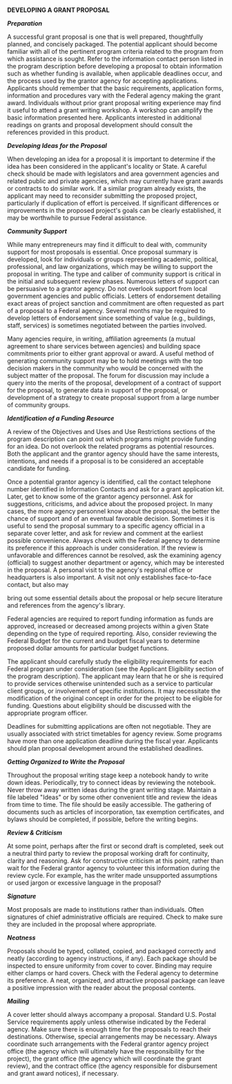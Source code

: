 **DEVELOPING A GRANT PROPOSAL**

***Preparation***

A successful grant proposal is one that is well prepared, thoughtfully
planned, and concisely packaged. The potential applicant should become
familiar with all of the pertinent program criteria related to the
program from which assistance is sought. Refer to the information
contact person listed in the program description before developing a
proposal to obtain information such as whether funding is available,
when applicable deadlines occur, and the process used by the grantor
agency for accepting applications. Applicants should remember that the
basic requirements, application forms, information and procedures vary
with the Federal agency making the grant award. Individuals without
prior grant proposal writing experience may find it useful to attend a
grant writing workshop. A workshop can amplify the basic information
presented here. Applicants interested in additional readings on grants
and proposal development should consult the references provided in this
product.

***Developing Ideas for the Proposal***

When developing an idea for a proposal it is important to determine if
the idea has been considered in the applicant\'s locality or State. A
careful check should be made with legislators and area government
agencies and related public and private agencies, which may currently
have grant awards or contracts to do similar work. If a similar program
already exists, the applicant may need to reconsider submitting the
proposed project, particularly if duplication of effort is perceived. If
significant differences or improvements in the proposed project\'s goals
can be clearly established, it may be worthwhile to pursue Federal
assistance.

***Community Support***

While many entrepreneurs may find it difficult to deal with, community
support for most proposals is essential. Once proposal summary is
developed, look for individuals or groups representing academic,
political, professional, and law organizations, which may be willing to
support the proposal in writing. The type and caliber of community
support is critical in the initial and subsequent review phases.
Numerous letters of support can be persuasive to a grantor agency. Do
not overlook support from local government agencies and public
officials. Letters of endorsement detailing exact areas of project
sanction and commitment are often requested as part of a proposal to a
Federal agency. Several months may be required to develop letters of
endorsement since something of value (e.g., buildings, staff, services)
is sometimes negotiated between the parties involved.

Many agencies require, in writing, affiliation agreements (a mutual
agreement to share services between agencies) and building space
commitments prior to either grant approval or award. A useful method of
generating community support may be to hold meetings with the top
decision makers in the community who would be concerned with the subject
matter of the proposal. The forum for discussion may include a query
into the merits of the proposal, development of a contract of support
for the proposal, to generate data in support of the proposal, or
development of a strategy to create proposal support from a large number
of community groups.

***Identification of a Funding Resource***

A review of the Objectives and Uses and Use Restrictions sections of the
program description can point out which programs might provide funding
for an idea. Do not overlook the related programs as potential
resources. Both the applicant and the grantor agency should have the
same interests, intentions, and needs if a proposal is to be considered
an acceptable candidate for funding.

Once a potential grantor agency is identified, call the contact
telephone number identified in Information Contacts and ask for a grant
application kit. Later, get to know some of the grantor agency
personnel. Ask for suggestions, criticisms, and advice about the
proposed project. In many cases, the more agency personnel know about
the proposal, the better the chance of support and of an eventual
favorable decision. Sometimes it is useful to send the proposal summary
to a specific agency official in a separate cover letter, and ask for
review and comment at the earliest possible convenience. Always check
with the Federal agency to determine its preference if this approach is
under consideration. If the review is unfavorable and differences cannot
be resolved, ask the examining agency (official) to suggest another
department or agency, which may be interested in the proposal. A
personal visit to the agency\'s regional office or headquarters is also
important. A visit not only establishes face-to-face contact, but also
may

bring out some essential details about the proposal or help secure
literature and references from the agency\'s library.

Federal agencies are required to report funding information as funds are
approved, increased or decreased among projects within a given State
depending on the type of required reporting. Also, consider reviewing
the Federal Budget for the current and budget fiscal years to determine
proposed dollar amounts for particular budget functions.

The applicant should carefully study the eligibility requirements for
each Federal program under consideration (see the Applicant Eligibility
section of the program description). The applicant may learn that he or
she is required to provide services otherwise unintended such as a
service to particular client groups, or involvement of specific
institutions. It may necessitate the modification of the original
concept in order for the project to be eligible for funding. Questions
about eligibility should be discussed with the appropriate program
officer.

Deadlines for submitting applications are often not negotiable. They are
usually associated with strict timetables for agency review. Some
programs have more than one application deadline during the fiscal year.
Applicants should plan proposal development around the established
deadlines.

***Getting Organized to Write the Proposal***

Throughout the proposal writing stage keep a notebook handy to write
down ideas. Periodically, try to connect ideas by reviewing the
notebook. Never throw away written ideas during the grant writing stage.
Maintain a file labeled \"Ideas\" or by some other convenient title and
review the ideas from time to time. The file should be easily
accessible. The gathering of documents such as articles of
incorporation, tax exemption certificates, and bylaws should be
completed, if possible, before the writing begins.

***Review & Criticism***

At some point, perhaps after the first or second draft is completed,
seek out a neutral third party to review the proposal working draft for
continuity, clarity and reasoning. Ask for constructive criticism at
this point, rather than wait for the Federal grantor agency to volunteer
this information during the review cycle. For example, has the writer
made unsupported assumptions or used jargon or excessive language in the
proposal?

***Signature***

Most proposals are made to institutions rather than individuals. Often
signatures of chief administrative officials are required. Check to make
sure they are included in the proposal where appropriate.

***Neatness***

Proposals should be typed, collated, copied, and packaged correctly and
neatly (according to agency instructions, if any). Each package should
be inspected to ensure uniformity from cover to cover. Binding may
require either clamps or hard covers. Check with the Federal agency to
determine its preference. A neat, organized, and attractive proposal
package can leave a positive impression with the reader about the
proposal contents.

***Mailing***

A cover letter should always accompany a proposal. Standard U.S. Postal
Service requirements apply unless otherwise indicated by the Federal
agency. Make sure there is enough time for the proposals to reach their
destinations. Otherwise, special arrangements may be necessary. Always
coordinate such arrangements with the Federal grantor agency project
office (the agency which will ultimately have the responsibility for the
project), the grant office (the agency which will coordinate the grant
review), and the contract office (the agency responsible for
disbursement and grant award notices), if necessary.
